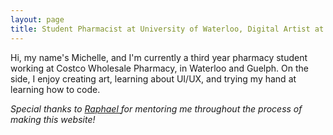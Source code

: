 ```yaml
---
layout: page
title: Student Pharmacist at University of Waterloo, Digital Artist at home
---
```


Hi, my name's Michelle, and I'm currently a third year pharmacy student working at Costco Wholesale Pharmacy, in Waterloo and Guelph. On the side, I enjoy creating art, learning about UI/UX, and trying my hand at learning how to code.

<i> Special thanks to 
    <a href="https://www.raphaelkoh.me"> Raphael </a> 
for mentoring me throughout the process of making this website!

